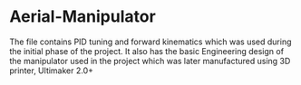 # Aerial-Manipulator
The file contains PID tuning and forward kinematics which was used during the initial phase of the project. It also has the basic Engineering design of the manipulator used in the project which was later manufactured using 3D printer, Ultimaker 2.0+
